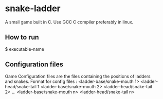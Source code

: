 # snake-ladder
A small game built in C.
Use GCC C compiler preferably in linux.

## How to run
$ executable-name <config-file>

## Configuration files
Game Configuration files are the files containing the positions of ladders and snakes.
Format for config files : 
<number of ladders and snakes>
<ladder-base/snake-mouth 1>
<ladder-head/snake-tail 1
<ladder-base/snake-mouth 2>
<ladder-head/snake-tail 2>
...
<ladder-base/snake-mouth n>
<ladder-head/snake-tail n>
